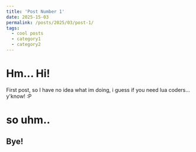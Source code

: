 ```yaml
---
title: 'Post Number 1'
date: 2025-15-03
permalink: /posts/2025/03/post-1/
tags:
  - cool posts
  - category1
  - category2
---
```


Hm... Hi!
======
First post, so I have no idea what im doing, i guess if you need lua coders... y'know! :P


so uhm..
======

Bye!
------